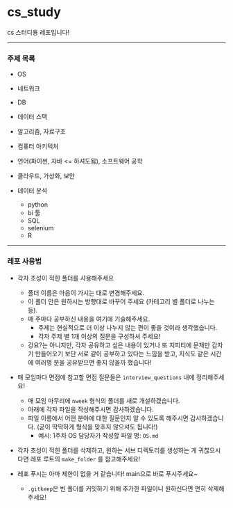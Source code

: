 # cs_study

cs 스터디용 레포입니다!

---

### 주제 목록

- OS 
- 네트워크 
- DB 
- 데이터 스택 
- 알고리즘, 자료구조 
- 컴퓨터 아키텍처 
- 언어(파이썬, 자바 <= 하셔도됨), 소프트웨어 공학 
- 클라우드, 가상화, 보안 

- 데이터 분석
    - python
    - bi 툴
    - SQL
    - selenium
    - R

---

### 레포 사용법

- 각자 초성이 적힌 폴더를 사용해주세요
    - 폴더 이름은 마음이 가시는 대로 변경해주세요.
    - 이 폴더 안은 원하시는 방향대로 바꾸어 주세요 (카테고리 별 폴더로 나누는 등).
    - 매 주마다 공부하신 내용을 여기에 기술해주세요. 
        - 주제는 현실적으로 더 이상 나누지 않는 편이 좋을 것이라 생각했습니다.
        - 각자 주제 별 1개 이상의 질문을 구성하셔 주세요! 
    - 강요?는 아니지만, 각자 공유하고 싶은 내용이 있거나 또 지피티에 문제만 갑자기 만들어오기 보단 서로 같이 공부하고 있다는 느낌을 받고, 지식도 같은 시간에 여러명 분을 공유받으면 좋지 않을까 했습니다!


- 매 모임마다 면접에 참고할 면접 질문들은 `interview_questions` 내에 정리해주세요! 
    - 매 모임 마무리에 `nweek` 형식의 폴더를 새로 개설하겠습니다.
    - 아래에 각자 파일을 작성해주시면 감사하겠습니다.
    - 파일 이름에서 어떤 분야에 대한 질문인지 알 수 있도록 해주시면 감사하겠습니다. (굳이 딱딱하게 형식을 맞추지 않으셔도 됩니다!)
        - 예시: 1주차 OS 담당자가 작성할 파일 명: `OS.md`

- 각자 초성이 적힌 폴더를 삭제하고, 원하는 서브 디렉토리를 생성하는 게 귀찮으시다면 레포 루트의 `make_folder` 를 참고해주세요! 

- 레포 푸시는 아마 제한이 없을 거 같습니다! main으로 바로 푸시주세요~ 
    - `.gitkeep`은 빈 폴더를 커밋하기 위해 추가한 파일이니 원하신다면 편히 삭제해주세요!
